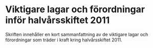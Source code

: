 # Viktigare lagar och förordningar inför halvårsskiftet 2011

Skriften innehåller en kort sammanfattning av de viktigare lagar och förordningar som träder i kraft kring halvårsskiftet 2011.
